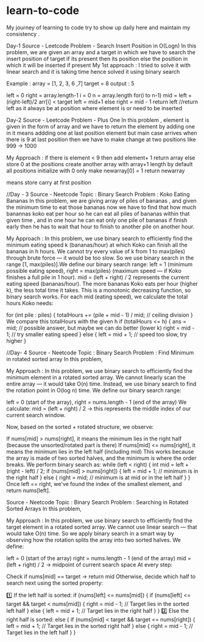 # learn-to-code
My journey of learning to code try to show up daily here and maintain my consistency .

Day-1 
Source - Leetcode
Problem - Search Insert Position in O(Logn)
In this problem, we are given an array and a target in which we have to search the insert position of target if its present then its position else the position in which it will be inserted if present 
My 1st approach : I tried to solve it with linear search and it is taking time hence solved it using binary search 

Example : array = [1, 2, 3, 6 ,7] target = 8
output : 5

left = 0 right = array.length-1 
i = 0 n = array.length
for(i to n-1)
mid = left + (right-left)/2
arr[i] < target  left = mid+1
else right = mid - 1
return left
//return left as it always be at position where element is or need to be inserted

Day-2
Source - Leetcode
Problem - Plus One
In this problem , element is given in the form of array and we have to return the element by adding one in it means addding one at last position element but main case arrives when there is 9 at last position then we have to make change at two positions like 999 -> 1000

My Approach : if there is element < 9
then add element+ 1
return array 
else store 0 at the positions
create another array with array+1 length
by default all positions initialize with 0
only make newarray[0] = 1
return newarray

means store carry at first position

//Day - 3
Source - Neetcode 
Topic : Binary Search
Problem : Koko Eating Bananas
In this problem, we are giving array of piles of bananas , and given the minimum time to eat those bananas now we have to find that how much banannas koko eat per hour so he can eat all piles of bananas within that given time , and in one hour he can eat only one pile of bananas if finish early then he has to wait that hour to finish to another pile on another hour.

My Approach : 
In this problem, we use binary search to efficiently find the minimum eating speed k (bananas/hour) at which Koko can finish all the bananas in h hours.
We cannot try every value of k from 1 to max(piles) through brute force — it would be too slow.
So we use binary search in the range [1, max(piles)].We define our binary search range:
left = 1 (minimum possible eating speed),
right = max(piles) (maximum speed — if Koko finishes a full pile in 1 hour).
mid = (left + right) / 2 represents the current eating speed (bananas/hour).
The more bananas Koko eats per hour (higher k), the less total time it takes.
This is a monotonic decreasing function, so binary search works.
For each mid (eating speed), we calculate the total hours Koko needs:

for (int pile : piles) {
    totalHours += (pile + mid - 1) / mid;  // ceiling division
}
We compare this totalHours with the given h
if (totalHours <= h) {
    ans = mid;         // possible answer, but maybe we can do better (lower k)
    right = mid - 1;   // try smaller eating speed
} else {
    left = mid + 1;    // speed too slow, try higher
}


//Day- 4
Source - Neetcode
Topic : Binary Search
Problem : Find Minimum in rotated sorted array
In this problem,

My Approach : 
In this problem, we use binary search to efficiently find the minimum element in a rotated sorted array.
We cannot linearly scan the entire array — it would take O(n) time.
Instead, we use binary search to find the rotation point in O(log n) time.
We define our binary search range:

left = 0 (start of the array),
right = nums.length - 1 (end of the array)
We calculate:
mid = (left + right) / 2 → this represents the middle index of our current search window.

Now, based on the sorted + rotated structure, we observe:

If nums[mid] > nums[right], it means the minimum lies in the right half (because the unsorted/rotated part is there)
If nums[mid] <= nums[right], it means the minimum lies in the left half (including mid)
This works because the array is made of two sorted halves, and the minimum is where the order breaks.
We perform binary search as:
while (left < right) {
    int mid = left + (right - left) / 2;
    if (nums[mid] > nums[right]) {
        left = mid + 1;  // minimum is in the right half
    } else {
        right = mid;     // minimum is at mid or in the left half
    }
}
Once left == right, we've found the index of the smallest element, and return nums[left].

Source - Neetcode
Topic : Binary Search
Problem : Searching in Rotated Sorted Arrays
In this problem,

My Approach : 
In this problem, we use binary search to efficiently find the target element in a rotated sorted array.
We cannot use linear search — that would take O(n) time.
So we apply binary search in a smart way by observing how the rotation splits the array into two sorted halves.
We define:

left = 0 (start of the array)
right = nums.length - 1 (end of the array)
mid = (left + right) / 2 → midpoint of current search space
At every step:

Check if nums[mid] == target → return mid
Otherwise, decide which half to search next using the sorted property:

1️⃣ If the left half is sorted:
if (nums[left] <= nums[mid]) {
    if (nums[left] <= target && target < nums[mid]) {
        right = mid - 1;  // Target lies in the sorted left half
    } else {
        left = mid + 1;   // Target lies in the right half
    }
}
2️⃣ Else the right half is sorted:
else {
    if (nums[mid] < target && target <= nums[right]) {
        left = mid + 1;   // Target lies in the sorted right half
    } else {
        right = mid - 1;  // Target lies in the left half
    }
}
